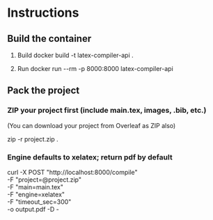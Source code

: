 # Instructions

## Build the container
1) Build
docker build -t latex-compiler-api .

2) Run
docker run --rm -p 8000:8000 latex-compiler-api

## Pack the project

### ZIP your project first (include main.tex, images, .bib, etc.)
(You can download your project from Overleaf as ZIP also)

zip -r project.zip .

### Engine defaults to xelatex; return pdf by default
curl -X POST "http://localhost:8000/compile" \
  -F "project=@project.zip" \
  -F "main=main.tex" \
  -F "engine=xelatex" \
  -F "timeout_sec=300" \
  -o output.pdf -D -

